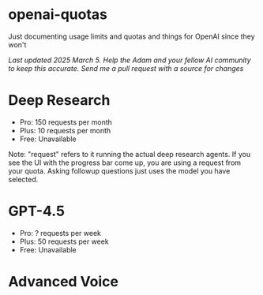 # openai-quotas
Just documenting usage limits and quotas and things for OpenAI since they won't

_Last updated 2025 March 5. Help the Adam and your fellow AI community to keep this accurate. Send me a pull request with a source for changes_

# Deep Research
- Pro: 150 requests per month
- Plus: 10 requests per month
- Free: Unavailable

Note: "request" refers to it running the actual deep research agents. If you see the UI with the progress bar come up, you are using a request from your quota. Asking followup questions just uses the model you have selected.

# GPT-4.5
- Pro: ? requests per week
- Plus: 50 requests per week
- Free: Unavailable

# Advanced Voice
